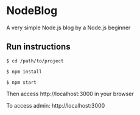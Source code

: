 # NodeBlog

A very simple Node.js blog by a Node.js beginner 

## Run instructions
  
    $ cd /path/to/project

    $ npm install
  
    $ npm start

Then access http://localhost:3000 in your browser

To access admin: http://localhost:3000